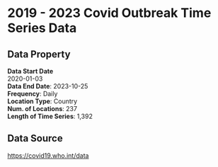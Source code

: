 # 2019 - 2023 Covid Outbreak Time Series Data

## Data Property

**Data Start Date**\
2020-01-03 \
**Data End Date**: 2023-10-25 \
**Frequency**: Daily \
**Location Type**: Country \
**Num. of Locations**: 237 \
**Length of Time Series**: 1,392 

## Data Source
https://covid19.who.int/data

